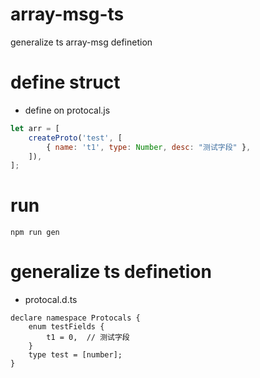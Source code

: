 # array-msg-ts
generalize ts array-msg definetion
# define struct
- define on protocal.js
```js
let arr = [
    createProto('test', [
        { name: 't1', type: Number, desc: "测试字段" },
    ]),
];
```
# run
```
npm run gen
```
# generalize ts definetion
- protocal.d.ts
```
declare namespace Protocals {
    enum testFields {
        t1 = 0,  // 测试字段
    }
    type test = [number];
}
```
